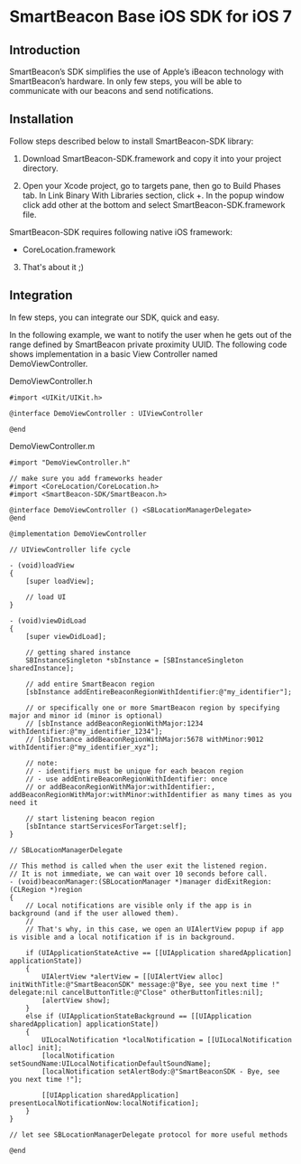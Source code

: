 SmartBeacon Base iOS SDK for iOS 7
====================

Introduction
--------------------

SmartBeacon’s SDK simplifies the use of Apple’s iBeacon technology with SmartBeacon’s hardware. In only few steps, you will be able to communicate with our beacons and send notifications.

Installation
--------------------

Follow steps described below to install SmartBeacon-SDK library:

1. Download SmartBeacon-SDK.framework and copy it into your project directory.

2. Open your Xcode project, go to targets pane, then go to Build Phases tab. In Link Binary With Libraries section, click +. In the popup window click add other at the bottom and select SmartBeacon-SDK.framework file.

  SmartBeacon-SDK requires following native iOS framework: 
  * CoreLocation.framework

3. That's about it ;)


Integration
--------------------

In few steps, you can integrate our SDK, quick and easy.

In the following example, we want to notify the user when he gets out of the range defined by SmartBeacon private proximity UUID. The following code shows implementation in a basic View Controller named DemoViewController.

DemoViewController.h

	#import <UIKit/UIKit.h>

	@interface DemoViewController : UIViewController
	
	@end

DemoViewController.m

	#import "DemoViewController.h"

	// make sure you add frameworks header
	#import <CoreLocation/CoreLocation.h>
	#import <SmartBeacon-SDK/SmartBeacon.h>

	@interface DemoViewController () <SBLocationManagerDelegate>
	@end

	@implementation DemoViewController

	// UIViewController life cycle

	- (void)loadView
	{
	    [super loadView];
  
	    // load UI
	}

	- (void)viewDidLoad
	{
	    [super viewDidLoad];

	    // getting shared instance
	    SBInstanceSingleton *sbInstance = [SBInstanceSingleton sharedInstance];
    
	    // add entire SmartBeacon region 
	    [sbInstance addEntireBeaconRegionWithIdentifier:@"my_identifier"];
    
	    // or specifically one or more SmartBeacon region by specifying major and minor id (minor is optional)
	    // [sbInstance addBeaconRegionWithMajor:1234 withIdentifier:@"my_identifier_1234"];
	    // [sbInstance addBeaconRegionWithMajor:5678 withMinor:9012 withIdentifier:@"my_identifier_xyz"];
    
	    // note:
	    // - identifiers must be unique for each beacon region
	    // - use addEntireBeaconRegionWithIdentifier: once
	    // or addBeaconRegionWithMajor:withIdentifier:, addBeaconRegionWithMajor:withMinor:withIdentifier as many times as you need it
    
	    // start listening beacon region
	    [sbIntance startServicesForTarget:self];
	}

	// SBLocationManagerDelegate

	// This method is called when the user exit the listened region.
	// It is not immediate, we can wait over 10 seconds before call.
	- (void)beaconManager:(SBLocationManager *)manager didExitRegion:(CLRegion *)region
	{
	    // Local notifications are visible only if the app is in background (and if the user allowed them).
	    //
	    // That's why, in this case, we open an UIAlertView popup if app is visible and a local notification if is in background.

	    if (UIApplicationStateActive == [[UIApplication sharedApplication] applicationState])
	    {
	        UIAlertView *alertView = [[UIAlertView alloc] initWithTitle:@"SmartBeaconSDK" message:@"Bye, see you next time !" delegate:nil cancelButtonTitle:@"Close" otherButtonTitles:nil];
	        [alertView show];
	    }
	    else if (UIApplicationStateBackground == [[UIApplication sharedApplication] applicationState])
	    {
	        UILocalNotification *localNotification = [[UILocalNotification alloc] init];
	        [localNotification setSoundName:UILocalNotificationDefaultSoundName];
	        [localNotification setAlertBody:@"SmartBeaconSDK - Bye, see you next time !"];
        
	        [[UIApplication sharedApplication] presentLocalNotificationNow:localNotification];
	    }
	}

	// let see SBLocationManagerDelegate protocol for more useful methods

	@end


